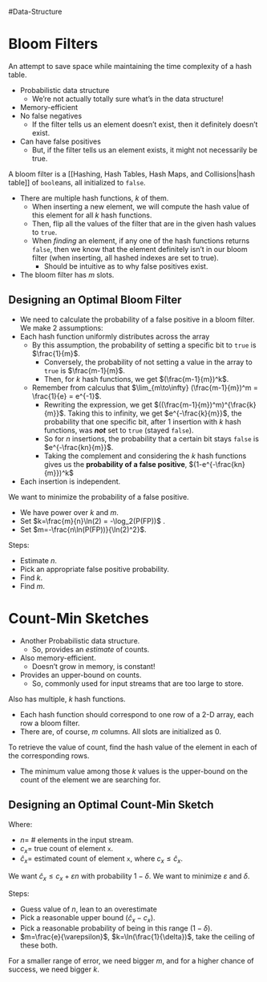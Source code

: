 #Data-Structure
# Bloom Filters
An attempt to save space while maintaining the time complexity of a hash table.
- Probabilistic data structure
    - We’re not actually totally sure what’s in the data structure!
- Memory-efficient
- No false negatives
    - If the filter tells us an element doesn’t exist, then it definitely doesn’t exist.
- Can have false positives
    - But, if the filter tells us an element exists, it might not necessarily be true.

A bloom filter is a [[Hashing, Hash Tables, Hash Maps, and Collisions|hash table]] of `bool`eans, all initialized to `false`.
- There are multiple hash functions, $k$ of them.
    - When inserting a new element, we will compute the hash value of this element for all $k$ hash functions.
    - Then, flip all the values of the filter that are in the given hash values to `true`.
    - When _finding_ an element, if any one of the hash functions returns `false`, then we know that the element definitely isn’t in our bloom filter (when inserting, all hashed indexes are set to true).
        - Should be intuitive as to why false positives exist.
- The bloom filter has $m$ slots.

## Designing an Optimal Bloom Filter
- We need to calculate the probability of a false positive in a bloom filter.
We make 2 assumptions:
- Each hash function uniformly distributes across the array
    - By this assumption, the probability of setting a specific bit to `true` is $\frac{1}{m}$.
        - Conversely, the probability of not setting a value in the array to `true` is $\frac{m-1}{m}$.
        - Then, for $k$ hash functions, we get $(\frac{m-1}{m})^k$.
    - Remember from calculus that $\lim_{m\to\infty} (\frac{m-1}{m})^m = \frac{1}{e} = e^{-1}$.
        - Rewriting the expression, we get $((\frac{m-1}{m})^m)^{\frac{k}{m}}$. Taking this to infinity, we get $e^{-\frac{k}{m}}$, the probability that one specific bit, after 1 insertion with $k$ hash functions, was _**not**_ set to `true` (stayed `false`).
        - So for $n$ insertions, the probability that a certain bit stays `false` is $e^{-\frac{kn}{m}}$.
        - Taking the complement and considering the $k$ hash functions gives us the **probability of a false positive**, $(1-e^{-\frac{kn}{m}})^k$
- Each insertion is independent.

We want to minimize the probability of a false positive.
- We have power over $k$ and $m$.
- Set $k=\frac{m}{n}\ln(2) = -\log_2(P(FP))$ .
- Set $m=-\frac{n\ln(P(FP))}{\ln(2)^2}$.

Steps:
- Estimate $n$.
- Pick an appropriate false positive probability.
- Find $k$.
- Find $m$.

# Count-Min Sketches
- Another Probabilistic data structure.
    - So, provides an _estimate_ of counts.
- Also memory-efficient.
    - Doesn’t grow in memory, is constant!
- Provides an upper-bound on counts.
    - So, commonly used for input streams that are too large to store.

Also has multiple, $k$ hash functions.
- Each hash function should correspond to one row of a 2-D array, each row a bloom filter.
- There are, of course, $m$ columns. All slots are initialized as 0.

To retrieve the value of count, find the hash value of the element in each of the corresponding rows.
- The minimum value among those $k$ values is the upper-bound on the count of the element we are searching for.

## Designing an Optimal Count-Min Sketch
Where:
- $n=$ # elements in the input stream.
- $c_x =$ true count of element `x`.
- $\hat{c}_x =$ estimated count of element `x`, where $c_x \leq \hat{c}_x$.

We want $\hat{c}_x \leq c_x + \varepsilon n$ with probability $1-\delta$. We want to minimize $\varepsilon$ and $\delta$.

Steps:
- Guess value of $n$, lean to an overestimate
- Pick a reasonable upper bound ($\hat{c}_x-c_x$).
- Pick a reasonable probability of being in this range ($1-\delta$).
- $m=\frac{e}{\varepsilon}$, $k=\ln(\frac{1}{\delta})$, take the ceiling of these both.

For a smaller range of error, we need bigger $m$, and for a higher chance of success, we need bigger $k$.